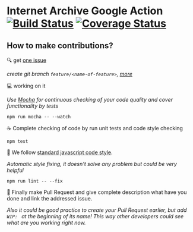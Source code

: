 # Internet Archive Google Action [![Build Status](https://travis-ci.org/internetarchive/internet-archive-google-action.svg?branch=master)](https://travis-ci.org/internetarchive/internet-archive-google-action) [![Coverage Status](https://coveralls.io/repos/github/internetarchive/internet-archive-google-action/badge.svg?branch=master)](https://coveralls.io/github/internetarchive/internet-archive-google-action?branch=master)

## How to make contributions?

:mag: get [one issue](https://github.com/internetarchive/internet-archive-google-action/issues/)

_create git branch `feature/<name-of-feature>`, [more](http://nvie.com/posts/a-successful-git-branching-model/)_

:computer: working on it

_Use [Mocha](https://mochajs.org/) for continuous checking of
your code quality and cover functionality by tests_

```
npm run mocha -- --watch
```

:coffee: Complete checking of code by run unit tests and code style checking

```
npm test
```

:star2: We follow [standard javascript code style](https://standardjs.com/).

_Automatic style fixing, it doesn't solve any problem but could be very helpful_

```
npm run lint -- --fix
```

:tada: Finally make Pull Request and give complete description what have you done
and link the addressed issue.

_Also it could be good practice to create your Pull Request earlier,
but add `WIP: ` at the beginning of its name! This way other developers
could see what are you working right now._
